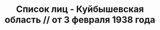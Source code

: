 ---
title: Список лиц - Куйбышевская область // от 3 февраля 1938 года
description: РГАСПИ, ф.17, т.6, оп.171, дело 414, лист 325
images:
- /disk/pictures/v06/17-171-414-325.jpg
- /disk/pictures/v06/17-171-414-326.jpg
- /disk/pictures/v06/17-171-414-327.jpg
- /disk/pictures/v06/17-171-414-328.jpg
- /disk/pictures/v06/17-171-414-329.jpg
- /disk/pictures/v06/17-171-414-330.jpg
---